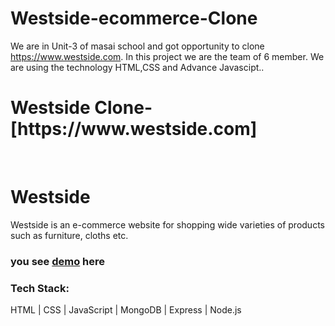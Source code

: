 # Westside-ecommerce-Clone
We are in Unit-3 of masai school and got opportunity to clone https://www.westside.com. In this project we are the team of 6 member. We are using the technology HTML,CSS and Advance Javascipt..
<h1>Westside Clone-[https://www.westside.com]</h1>
<img src="" alt=""></img>
<img src="" alt=""></img>
<img src="" alt=""></img>
<img src="" alt=""></img>
<img src="" alt=""></img>

<h1>Westside</h1>
<p>Westside is an e-commerce website for shopping wide varieties of products such as furniture, cloths etc.</p>
<h3>you see <a href="">demo</a> here</h3>
<h3>Tech Stack:</h3>
<p>HTML | CSS | JavaScript | MongoDB | Express | Node.js</p>
